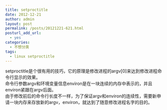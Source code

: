 ```yaml
---
title: setproctitle
date: 2012-12-21
author: admin
layout: post
permalink: /posts/20121221-621.html
posturl_add_url:
  - yes
categories:
  - 不想分类
tags:
  - linux setproctitle
---
```

setproctitle是个很有用的技巧，它的原理是修改进程的argv[0]来达到修改进程命令行显示的效果。  
命令行参数argv和环境变量信息environ是在一块连续的内存中表示的，并且environ紧跟在argv后面。  
由于修改前后的命令行长度不一样，为了保证argv和environ的连续性，需要新申请一块内存来存放新的argv，environ，就达到了随意修改进程名字的目的。
